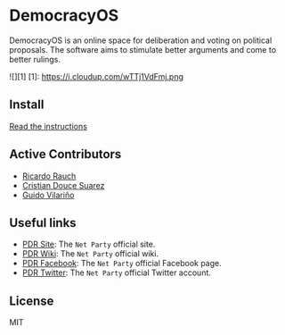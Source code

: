 # DemocracyOS
DemocracyOS is an online space for deliberation and voting on political proposals. The software aims to stimulate better arguments and come to better rulings.

![][1]
[1]: https://i.cloudup.com/wTTj1VdFmj.png

## Install
[Read the instructions](https://github.com/DemocracyOS/app/wiki/Installation)

## Active Contributors
* [Ricardo Rauch](http://twitter.com/gravityonmars)
* [Cristian Douce Suarez](http://twitter.com/cristiandouce)
* [Guido Vilariño](http://twitter.com/gvilarino)

## Useful links

* [PDR Site](http://partidodelared.org): The `Net Party` official site.
* [PDR Wiki](http://wiki.partidodelared.org): The `Net Party` official wiki.
* [PDR Facebook](http://facebook.com/partidodelared): The `Net Party` official Facebook page.
* [PDR Twitter](http://twitter.com/partidodelared): The `Net Party` official Twitter account.

## License 

MIT
